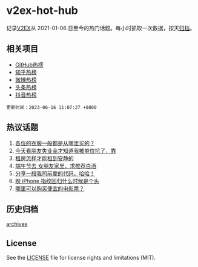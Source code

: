 # v2ex-hot-hub

 记录[V2EX](https://www.v2ex.com/)从 2021-01-06 日至今的热门话题。每小时抓取一次数据，按天[归档](archives)。
 
 ## 相关项目

- [GitHub热榜](https://github.com/lonnyzhang423/github-hot-hub)
- [知乎热榜](https://github.com/lonnyzhang423/zhihu-hot-hub)
- [微博热榜](https://github.com/lonnyzhang423/weibo-hot-hub)
- [头条热榜](https://github.com/lonnyzhang423/toutiao-hot-hub)
- [抖音热榜](https://github.com/lonnyzhang423/douyin-hot-hub)


 `更新时间：2023-06-16 11:07:27 +0800`

## 热议话题

1. [各位的衣服一般都是从哪里买的？](https://www.v2ex.com/t/948922)
1. [今天看朋友失业金才知道我被单位坑了，靠](https://www.v2ex.com/t/948935)
1. [租房怎样才能租到安静的](https://www.v2ex.com/t/948925)
1. [端午节去 女朋友家里，求推荐白酒](https://www.v2ex.com/t/948983)
1. [分享一段我司前辈的代码，哈哈！](https://www.v2ex.com/t/949195)
1. [盼 iPhone 指纹回归什么时候是个头](https://www.v2ex.com/t/948990)
1. [哪里可以购买便宜的电影票？](https://www.v2ex.com/t/948918)

## 历史归档

[archives](archives)

## License

See the [LICENSE](LICENSE) file for license rights and limitations (MIT).
